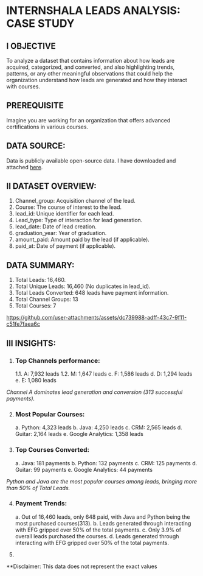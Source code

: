 # INTERNSHALA LEADS ANALYSIS: CASE STUDY


## I OBJECTIVE

  To analyze a dataset that contains information about how leads are acquired, categorized, and converted, and also
  highlighting trends, patterns, or any other meaningful observations that could help the organization understand
  how leads are generated and how they interact with courses.

## PREREQUISITE

  Imagine you are working for an organization that offers advanced certifications in various courses.

## DATA SOURCE:
  Data is publicly available open-source data. I have downloaded and attached [here](https://github.com/SujalDubey/Internshala_Leads_Analysis-CaseStudy/blob/main/raw_data.csv).
  
## II DATASET OVERVIEW:
  1. Channel_group: Acquisition channel of the lead.
  2. Course: The course of interest to the lead.
  3. lead_id: Unique identifier for each lead.
  4. Lead_type: Type of interaction for lead generation.
  5. lead_date: Date of lead creation.
  6. graduation_year: Year of graduation.
  7. amount_paid: Amount paid by the lead (if applicable).
  8. paid_at: Date of payment (if applicable).

## DATA SUMMARY:
  1. Total Leads: 16,460.
  2. Total Unique Leads: 16,460 (No duplicates in lead_id).
  3. Total Leads Converted: 648 leads have payment information.
  4. Total Channel Groups: 13
  5. Total Courses: 7

https://github.com/user-attachments/assets/dc739988-adff-43c7-9f11-c51fe7faea6c


## III INSIGHTS:
  1. ### Top Channels performance:
     1.1. A: 7,932 leads
     1.2. M: 1,647 leads
     c. F: 1,586 leads
     d. D: 1,294 leads
     e. E: 1,080 leads
     
  _Channel A dominates lead generation and conversion (313 successful payments)._

  2. ### Most Popular Courses:
     a. Python: 4,323 leads
     b. Java: 4,250 leads
     c. CRM: 2,565 leads
     d. Guitar: 2,164 leads
     e. Google Analytics: 1,358 leads

  3. ### Top Courses Converted:
     a. Java: 181 payments
     b. Python: 132 payments
     c. CRM: 125 payments
     d. Guitar: 99 payments
     e. Google Analytics: 44 payments
  
  _Python and Java are the most popular courses among leads, bringing more than
50% of Total Leads._

  4. ### Payment Trends:
     a. Out of 16,460 leads, only 648 paid, with Java and Python being the most
          purchased courses(313).
     b. Leads generated through interacting with EFG gripped over 50% of the total
          payments.
     c. Only 3.9% of overall leads purchased the courses.
     d. Leads generated through interacting with EFG gripped over 50% of the total
          payments.

  6.  

**Disclaimer: This data does not represent the exact values




